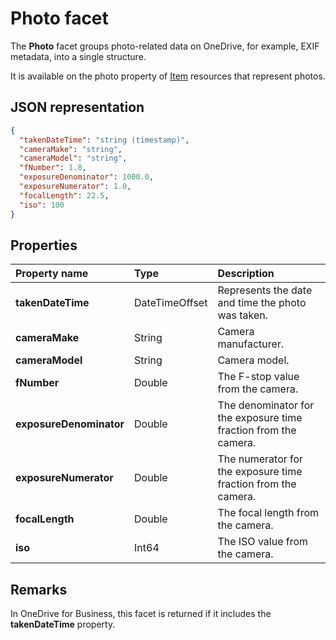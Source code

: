 # Photo facet

The **Photo** facet groups photo-related data on OneDrive, for example, EXIF metadata, into a single structure.

It is available on the photo property of [Item][item-resource] resources that represent photos.

## JSON representation

<!-- { "blockType": "resource", "@odata.type": "oneDrive.photo" } -->
```json
{
  "takenDateTime": "string (timestamp)",
  "cameraMake": "string",
  "cameraModel": "string",
  "fNumber": 1.8,
  "exposureDenominator": 1000.0,
  "exposureNumerator": 1.0,
  "focalLength": 22.5,
  "iso": 100
}
```
## Properties

| Property name           | Type           | Description                                                     |
|:------------------------|:---------------|:----------------------------------------------------------------|
| **takenDateTime**       | DateTimeOffset | Represents the date and time the photo was taken.               |
| **cameraMake**          | String         | Camera manufacturer.                                            |
| **cameraModel**         | String         | Camera model.                                                   |
| **fNumber**             | Double         | The F-stop value from the camera.                               |
| **exposureDenominator** | Double         | The denominator for the exposure time fraction from the camera. |
| **exposureNumerator**   | Double         | The numerator for the exposure time fraction from the camera.   |
| **focalLength**         | Double         | The focal length from the camera.                               |
| **iso**                 | Int64          | The ISO value from the camera.                                  |


## Remarks

In OneDrive for Business, this facet is returned if it includes the **takenDateTime** property.

[item-resource]: ../resources/item.md

<!-- {
  "type": "#page.annotation",
  "description": "The photo facet provides details about the camera and settings on the camera for photos.",
  "keywords": "camera make,camera model, exposure, f-stop, iso",
  "section": "documentation",
  "tocPath": "Facets/Photo"
} -->
